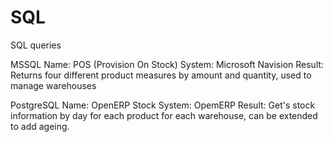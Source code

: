 # SQL
SQL queries 

MSSQL
Name: POS (Provision On Stock)
System: Microsoft Navision
Result: Returns four different product measures by amount and quantity, used to manage warehouses

PostgreSQL
Name: OpenERP Stock
System: OpemERP
Result: Get's stock information by day for each product for each warehouse, can be extended to add ageing.
